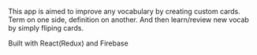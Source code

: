 This app is aimed to improve any vocabulary by creating custom cards. Term on one side, definition on another. And then learn/review new vocab by simply fliping cards.


Built with React(Redux) and Firebase
